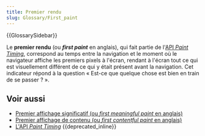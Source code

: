 ```yaml
---
title: Premier rendu
slug: Glossary/First_paint
---
```


{{GlossarySidebar}}

Le **premier rendu** (ou <i lang="en">**first paint**</i> en anglais), qui fait partie de l'[API <i lang="en">Paint Timing</i>](/fr/docs/Web/PerformancePaintTiming), correspond au temps entre la navigation et le moment où le navigateur affiche les premiers pixels à l'écran, rendant à l'écran tout ce qui est visuellement différent de ce qui y était présent avant la navigation. Cet indicateur répond à la question «&nbsp;Est-ce que quelque chose est bien en train de se passer&nbsp;?&nbsp;».

## Voir aussi

- [Premier affichage significatif (ou <i lang="en">first meaningful paint</i> en anglais)](/fr/docs/Glossary/First_meaningful_paint)
- [Premier affichage de contenu (ou <i lang="en">first contentful paint</i> en anglais)](/fr/docs/Glossary/First_contentful_paint)
- [L'API <i lang="en">Paint Timing</i>](/fr/docs/Web/PerformancePaintTiming) {{deprecated_inline}}
